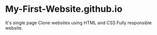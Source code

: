 # My-First-Website.github.io
It's single page Clone websites using HTML and CSS
Fully responsible website.
